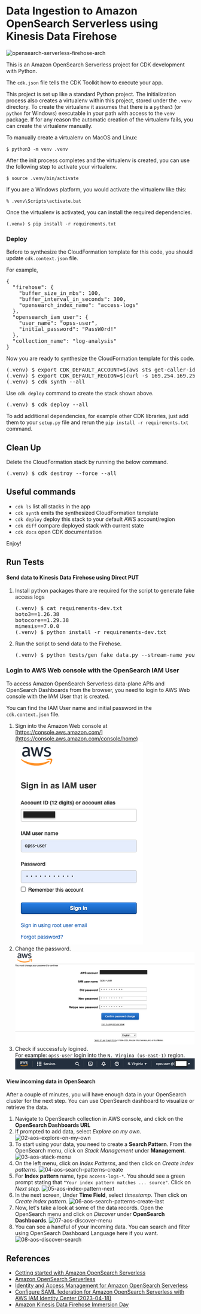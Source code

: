 
# Data Ingestion to Amazon OpenSearch Serverless using Kinesis Data Firehose

![opensearch-serverless-firehose-arch](./opensearch-serverless-firehose-arch.svg)

This is an Amazon OpenSearch Serverless project for CDK development with Python.

The `cdk.json` file tells the CDK Toolkit how to execute your app.

This project is set up like a standard Python project.  The initialization
process also creates a virtualenv within this project, stored under the `.venv`
directory.  To create the virtualenv it assumes that there is a `python3`
(or `python` for Windows) executable in your path with access to the `venv`
package. If for any reason the automatic creation of the virtualenv fails,
you can create the virtualenv manually.

To manually create a virtualenv on MacOS and Linux:

```
$ python3 -m venv .venv
```

After the init process completes and the virtualenv is created, you can use the following
step to activate your virtualenv.

```
$ source .venv/bin/activate
```

If you are a Windows platform, you would activate the virtualenv like this:

```
% .venv\Scripts\activate.bat
```

Once the virtualenv is activated, you can install the required dependencies.

```
(.venv) $ pip install -r requirements.txt
```

### Deploy

Before to synthesize the CloudFormation template for this code, you should update `cdk.context.json` file.

For example,
<pre>
{
  "firehose": {
    "buffer_size_in_mbs": 100,
    "buffer_interval_in_seconds": 300,
    "opensearch_index_name": "access-logs"
  },
  "opensearch_iam_user": {
    "user_name": "opss-user",
    "initial_password": "PassW0rd!"
  },
  "collection_name": "log-analysis"
}
</pre>

Now you are ready to synthesize the CloudFormation template for this code.

<pre>
(.venv) $ export CDK_DEFAULT_ACCOUNT=$(aws sts get-caller-identity --query Account --output text)
(.venv) $ export CDK_DEFAULT_REGION=$(curl -s 169.254.169.254/latest/dynamic/instance-identity/document | jq -r .region)
(.venv) $ cdk synth --all
</pre>

Use `cdk deploy` command to create the stack shown above.

<pre>
(.venv) $ cdk deploy --all
</pre>

To add additional dependencies, for example other CDK libraries, just add
them to your `setup.py` file and rerun the `pip install -r requirements.txt`
command.

## Clean Up

Delete the CloudFormation stack by running the below command.

<pre>
(.venv) $ cdk destroy --force --all
</pre>

## Useful commands

 * `cdk ls`          list all stacks in the app
 * `cdk synth`       emits the synthesized CloudFormation template
 * `cdk deploy`      deploy this stack to your default AWS account/region
 * `cdk diff`        compare deployed stack with current state
 * `cdk docs`        open CDK documentation

Enjoy!

## Run Tests

#### Send data to Kinesis Data Firehose using Direct PUT

1. Install python packages thare are required for the script to generate fake access logs
   <pre>
   (.venv) $ cat requirements-dev.txt
   boto3==1.26.38
   botocore==1.29.38
   mimesis==7.0.0
   (.venv) $ python install -r requirements-dev.txt
   </pre>

2. Run the script to send data to the Firehose.
   <pre>
   (.venv) $ python tests/gen_fake_data.py --stream-name <i>your-kinesis-firehose-stream-name</i> --max-count 1000
   </pre>

### Login to AWS Web console with the OpenSearch IAM User

To access Amazon OpenSearch Serverless data-plane APIs and OpenSearch Dashboards from the browser, you need to login to AWS Web console with the IAM User that is created.

You can find the IAM User name and initial password in the `cdk.context.json` file.

1. Sign into the Amazon Web console at [https://console.aws.amazon.com/](https://console.aws.amazon.com/console/home)
  ![aws_sign_in_as_iam_user](./assets/aws_sign_in_as_iam_user.png)
2. Change the password.
  ![aws_iam_user_change_password](./assets/aws_iam_user_change_password.png)
3. Check if successfuly logined.<br/>
   For example: `opss-user` login into the `N. Virgina (us-east-1)` region.
  ![aws_login_as_iam_user](./assets/aws_login_as_iam_user.png)

#### View incoming data in OpenSearch

After a couple of minutes, you will have enough data in your OpenSearch cluster for the next step. You can use OpenSearch dashboard to visualize or retrieve the data.

1. Navigate to OpenSearch collection in AWS console, and click on the **OpenSearch Dashboards URL**
2. If prompted to add data, select *Explore on my own*.
   ![02-aos-explore-on-my-own](./assets/02-aos-explore-on-my-own.png)
3. To start using your data, you need to create a **Search Pattern**. From the OpenSearch menu, click on *Stack Management* under **Management**.
   ![03-aos-stack-menu](./assets/03-aos-stack-menu.png)
4. On the left menu, click on *Index Patterns*, and then click on *Create index patterns*.
   ![04-aos-search-patterns-create](./assets/04-aos-search-patterns-create.png)
5. For **Index pattern** name, type `access-logs-*`. You should see a green prompt stating that `"Your index pattern matches ... source"`. Click on *Next step*.
   ![05-aos-index-pattern-next](./assets/05-aos-index-pattern-next.png)
6. In the next screen, Under **Time Field**, select *timestamp*. Then click on *Create index pattern*.
   ![06-aos-search-patterns-create-last](./assets/06-aos-search-patterns-create-last.png)
7. Now, let's take a look at some of the data records. Open the OpenSearch menu and click on *Discover* under **OpenSearch Dashboards**.
   ![07-aos-discover-menu](./assets/07-aos-discover-menu.png)
8. You can see a handful of your incoming data. You can search and filter using OpenSearch Dashboard Language here if you want.
   ![08-aos-discover-search](./assets/08-aos-discover-search.png)

## References

 * [Getting started with Amazon OpenSearch Serverless](https://catalog.us-east-1.prod.workshops.aws/workshops/f8d2c175-634d-4c5d-94cb-d83bbc656c6a/en-US)
 * [Amazon OpenSearch Serverless](https://docs.aws.amazon.com/opensearch-service/latest/developerguide/serverless.html)
 * [Identity and Access Management for Amazon OpenSearch Serverless](https://docs.aws.amazon.com/opensearch-service/latest/developerguide/security-iam-serverless.html)
 * [Configure SAML federation for Amazon OpenSearch Serverless with AWS IAM Identity Center (2023-04-18)](https://aws.amazon.com/blogs/big-data/configure-saml-federation-for-amazon-opensearch-serverless-with-aws-iam-identity-center/)
 * [Amazon Kinesis Data Firehose Immersion Day](https://catalog.us-east-1.prod.workshops.aws/workshops/32e6bc9a-5c03-416d-be7c-4d29f40e55c4/en-US)

